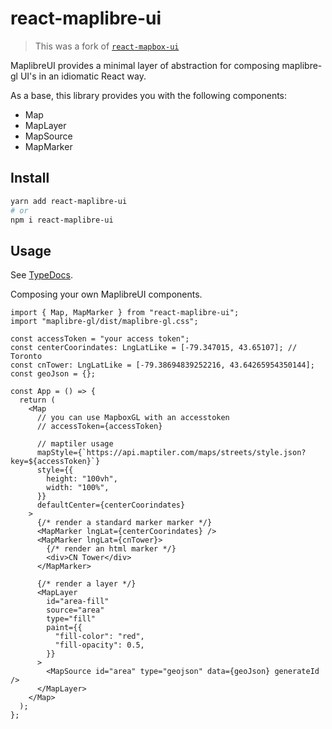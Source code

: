 # react-maplibre-ui

> This was a fork of [`react-mapbox-ui`](https://github.com/eliashussary/react-mapbox-ui)

MaplibreUI provides a minimal layer of abstraction for composing maplibre-gl UI's in an idiomatic React way.

As a base, this library provides you with the following components:

- Map
- MapLayer
- MapSource
- MapMarker

## Install

```sh
yarn add react-maplibre-ui
# or
npm i react-maplibre-ui
```

## Usage

See [TypeDocs](/docs/modules.md).

Composing your own MaplibreUI components.

```tsx
import { Map, MapMarker } from "react-maplibre-ui";
import "maplibre-gl/dist/maplibre-gl.css";

const accessToken = "your access token";
const centerCoorindates: LngLatLike = [-79.347015, 43.65107]; // Toronto
const cnTower: LngLatLike = [-79.38694839252216, 43.64265954350144];
const geoJson = {};

const App = () => {
  return (
    <Map
      // you can use MapboxGL with an accesstoken
      // accessToken={accessToken}

      // maptiler usage
      mapStyle={`https://api.maptiler.com/maps/streets/style.json?key=${accessToken}`}
      style={{
        height: "100vh",
        width: "100%",
      }}
      defaultCenter={centerCoorindates}
    >
      {/* render a standard marker marker */}
      <MapMarker lngLat={centerCoorindates} />
      <MapMarker lngLat={cnTower}>
        {/* render an html marker */}
        <div>CN Tower</div>
      </MapMarker>

      {/* render a layer */}
      <MapLayer
        id="area-fill"
        source="area"
        type="fill"
        paint={{
          "fill-color": "red",
          "fill-opacity": 0.5,
        }}
      >
        <MapSource id="area" type="geojson" data={geoJson} generateId />
      </MapLayer>
    </Map>
  );
};
```
